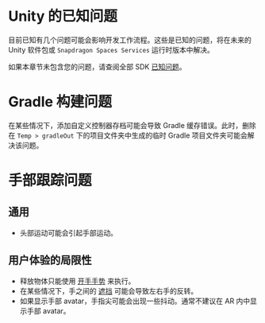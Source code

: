 # Unity 的已知问题

目前已知有几个问题可能会影响开发工作流程。这些是已知的问题，将在未来的 Unity 软件包或 `Snapdragon Spaces Services` 运行时版本中解决。

如果本章节未包含您的问题，请查阅全部 SDK [已知问题](./../KnownIssues.md)。

# Gradle 构建问题

在某些情况下，添加自定义控制器存档可能会导致 Gradle 缓存错误。此时，删除在 `Temp > gradleOut` 下的项目文件夹中生成的临时 Gradle 项目文件夹可能会解决该问题。

# 手部跟踪问题

## 通用

- 头部运动可能会引起手部运动。

## 用户体验的局限性

- 释放物体只能使用 [开手手势](./../designux/InteractionGestures.md#开手) 来执行。
- 在某些情况下，手之间的 [遮挡](./../designux/BestPractices.md#遮挡) 可能会导致左右手的反转。
- 如果显示手部 avatar，手指尖可能会出现一些抖动。通常不建议在 AR 内中显示手部 avatar。
